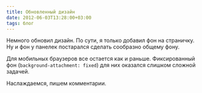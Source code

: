 ```yaml
---
title: Обновленный дизайн
date: 2012-06-03T13:28:00+03:00
tags: блог
---
```


Немного обновил дизайн. По сути, я только добавил фон на страничку. Ну и фон у панелек постарался сделать сообразно общему фону. 

Для мобильных браузеров все остается как и раньше. Фиксированный фон (`background-attachment: fixed`) для них оказался слишком сложной задачей.

Наслаждаемся, пишем комментарии.